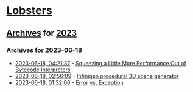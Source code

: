 # [Lobsters](../../../README.md)

## [Archives](../../index.md) for [2023](../index.md)

### [Archives](../../index.md) for [2023-06-18](index.md)

* [2023-06-18, 04:21:37](https://lobste.rs/s/w8vovg/squeezing_little_more_performance_out) - [Squeezing a Little More Performance Out of Bytecode Interpreters](https://stefan-marr.de/2023/06/squeezing-a-little-more-performance-out-of-bytecode-interpreters/)
* [2023-06-18, 02:56:09](https://lobste.rs/s/jjvil8/infinigen_procedural_3d_scene_generator) - [Infinigen procedural 3D scene generator](https://infinigen.org/)
* [2023-06-18, 01:32:06](https://lobste.rs/s/a48cie/error_vs_exception) - [Error vs. Exception](https://wiki.haskell.org/Error_vs._Exception)
